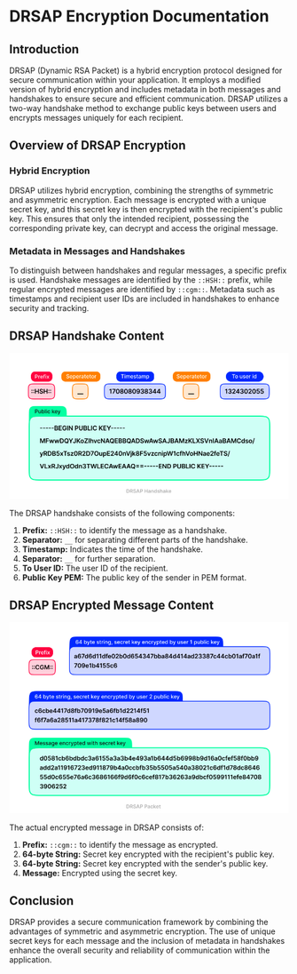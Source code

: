 # DRSAP Encryption Documentation

## Introduction

DRSAP (Dynamic RSA Packet) is a hybrid encryption protocol designed for secure communication within your application. It employs a modified version of hybrid encryption and includes metadata in both messages and handshakes to ensure secure and efficient communication. DRSAP utilizes a two-way handshake method to exchange public keys between users and encrypts messages uniquely for each recipient.

## Overview of DRSAP Encryption

### Hybrid Encryption

DRSAP utilizes hybrid encryption, combining the strengths of symmetric and asymmetric encryption. Each message is encrypted with a unique secret key, and this secret key is then encrypted with the recipient's public key. This ensures that only the intended recipient, possessing the corresponding private key, can decrypt and access the original message.

### Metadata in Messages and Handshakes

To distinguish between handshakes and regular messages, a specific prefix is used. Handshake messages are identified by the `::HSH::` prefix, while regular encrypted messages are identified by `::cgm::`. Metadata such as timestamps and recipient user IDs are included in handshakes to enhance security and tracking.

## DRSAP Handshake Content

![handshake](../public/images/handshake.png)

The DRSAP handshake consists of the following components:

1. **Prefix:** `::HSH::` to identify the message as a handshake.
2. **Separator:** `__` for separating different parts of the handshake.
3. **Timestamp:** Indicates the time of the handshake.
4. **Separator:** `__` for further separation.
5. **To User ID:** The user ID of the recipient.
6. **Public Key PEM:** The public key of the sender in PEM format.

## DRSAP Encrypted Message Content

![packet](../public/images/Packet.png)

The actual encrypted message in DRSAP consists of:

1. **Prefix:** `::cgm::` to identify the message as encrypted.
2. **64-byte String:** Secret key encrypted with the recipient's public key.
3. **64-byte String:** Secret key encrypted with the sender's public key.
4. **Message:** Encrypted using the secret key.

## Conclusion

DRSAP provides a secure communication framework by combining the advantages of symmetric and asymmetric encryption. The use of unique secret keys for each message and the inclusion of metadata in handshakes enhance the overall security and reliability of communication within the application.
